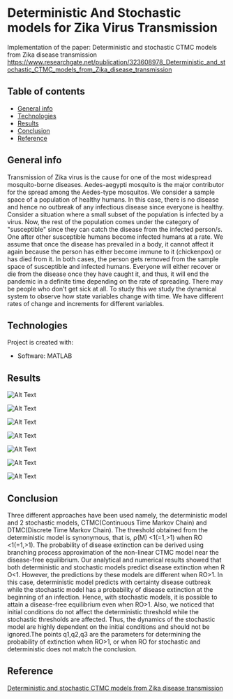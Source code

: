 # Deterministic And Stochastic models for Zika Virus Transmission

Implementation of the paper: Deterministic and stochastic CTMC models from Zika disease transmission 
https://www.researchgate.net/publication/323608978_Deterministic_and_stochastic_CTMC_models_from_Zika_disease_transmission

## Table of contents
* [General info](#general-info)
* [Technologies](#technologies)
* [Results](#Results)
* [Conclusion](#Conclusion)
* [Reference](#Reference)

## General info
Transmission of Zika virus is the cause for one of the most widespread mosquito-borne diseases. Aedes-aegypti mosquito is the major contributor for the spread among the Aedes-type mosquitos.  We consider a sample space of a population of healthy humans. In this case, there is no disease and hence no outbreak of any infectious disease since everyone is healthy. Consider a situation where a small subset of the population is infected by a virus. Now, the rest of the population comes under the category of "susceptible" since they can catch the disease from the infected person/s. One after other susceptible humans become infected humans at a rate. We assume that once the disease has prevailed in a body, it cannot affect it again because the person has either become immune to it (chickenpox) or has died from it. In both cases, the person gets removed from the sample space of susceptible and infected humans. Everyone will either recover or die from the disease once they have caught it, and thus, it will end the pandemic in a definite time depending on the rate of spreading. There may be people who don't get sick at all. To study this we study the dynamical system to observe how state variables change with time. We have different rates of change and increments for different variables.

## Technologies
Project is created with:
* Software: MATLAB 

## Results

![Alt Text](https://github.com/MuskanM1/Deterministic-and-Stochastic-models-for-Zika-Virus-Transmission/blob/master/docs/screenshots/1.JPG)

![Alt Text](https://github.com/MuskanM1/Deterministic-and-Stochastic-models-for-Zika-Virus-Transmission/blob/master/docs/screenshots/2.JPG)

![Alt Text](https://github.com/MuskanM1/Deterministic-and-Stochastic-models-for-Zika-Virus-Transmission/blob/master/docs/screenshots/3.JPG)

![Alt Text](https://github.com/MuskanM1/Deterministic-and-Stochastic-models-for-Zika-Virus-Transmission/blob/master/docs/screenshots/4.JPG)

![Alt Text](https://github.com/MuskanM1/Deterministic-and-Stochastic-models-for-Zika-Virus-Transmission/blob/master/docs/screenshots/5.JPG)

![Alt Text](https://github.com/MuskanM1/Deterministic-and-Stochastic-models-for-Zika-Virus-Transmission/blob/master/docs/screenshots/6.JPG)

![Alt Text](https://github.com/MuskanM1/Deterministic-and-Stochastic-models-for-Zika-Virus-Transmission/blob/master/docs/screenshots/8.JPG)

## Conclusion

Three different approaches have been used namely, the deterministic model and 2 stochastic models, CTMC(Continuous Time Markov Chain) and  DTMC(Discrete Time Markov Chain). The threshold obtained from the deterministic model is synonymous, that is, ⍴(M) <1(=1,>1) when R​O ​<1(=1,>1). The probability of disease extinction can be derived using branching process approximation of the non-linear CTMC model near the disease-free equilibrium.  Our analytical and numerical results showed that both deterministic and stochastic models predict disease extinction when R​O​<1. However, the predictions by these models are different when R​O​>1. In this case, deterministic model predicts with certainty disease outbreak while the stochastic model has a probability of disease extinction at the beginning of an infection. Hence, with stochastic models, it is possible to attain a disease-free equilibrium even when R​O​>1. Also, we noticed that initial conditions do not affect the deterministic threshold while the stochastic thresholds are affected. Thus, the dynamics of the stochastic model are highly dependent on the initial conditions and should not be ignored.The points q1,q2,q3 are the parameters for determining the probability of extinction when R​O​>1, or when R​O​ for stochastic and deterministic does not match the conclusion.  

## Reference
[Deterministic and stochastic CTMC models from Zika disease transmission](https://www.researchgate.net/publication/323608978_Deterministic_and_stochastic_CTMC_models_from_Zika_disease_transmission)
 
